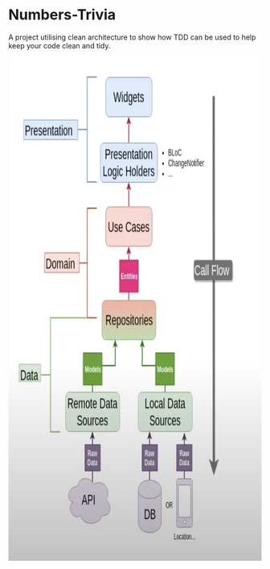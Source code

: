 # Numbers-Trivia
A project utilising clean architecture to show how TDD can be used to help keep your code clean and tidy.

<p align="center">
<img src="./docs/architecture.png" alt="Architecture" width="800" height="1000">
&nbsp; &nbsp; &nbsp; &nbsp;
</p>
